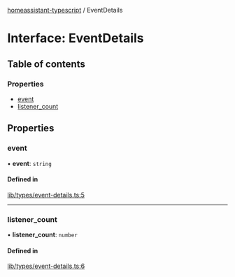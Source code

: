 [homeassistant-typescript](../README.md) / EventDetails

# Interface: EventDetails

## Table of contents

### Properties

- [event](EventDetails.md#event)
- [listener\_count](EventDetails.md#listener_count)

## Properties

### event

• **event**: `string`

#### Defined in

[lib/types/event-details.ts:5](https://github.com/benwainwright/hass-ts/blob/31505ab/src/lib/types/event-details.ts#L5)

___

### listener\_count

• **listener\_count**: `number`

#### Defined in

[lib/types/event-details.ts:6](https://github.com/benwainwright/hass-ts/blob/31505ab/src/lib/types/event-details.ts#L6)

